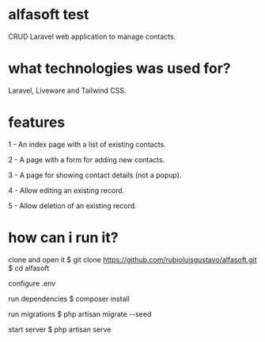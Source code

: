 # alfasoft test
CRUD Laravel web application to manage contacts.

# what technologies was used for?
Laravel, Liveware and Tailwind CSS.

# features 

1 - An index page with a list of existing contacts.

2 - A page with a form for adding new contacts.

3 - A page for showing contact details (not a popup).

4 - Allow editing an existing record.

5 - Allow deletion of an existing record.

# how can i run it?

clone and open it
$ git clone https://github.com/rubioluisgustavo/alfasoft.git
$ cd alfasoft

configure .env

run dependencies
$ composer install

run migrations
$ php artisan migrate --seed

start server
$ php artisan serve
